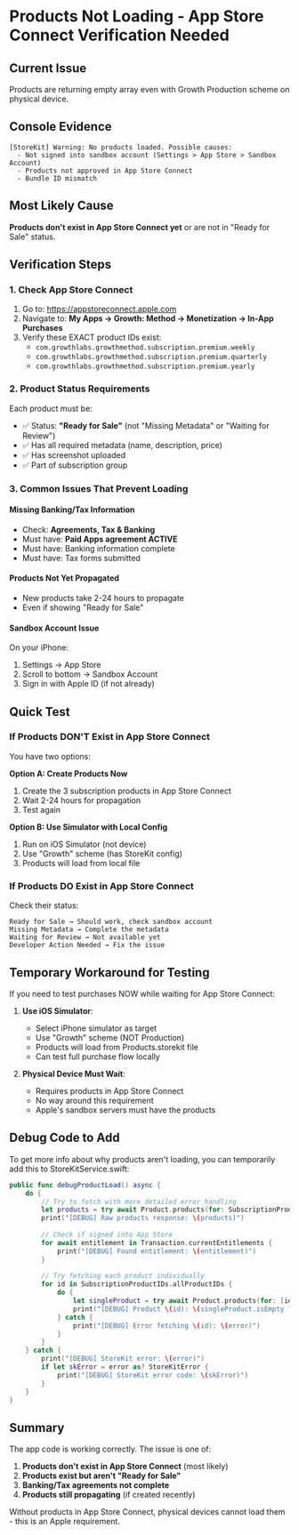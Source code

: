 # Products Not Loading - App Store Connect Verification Needed

## Current Issue
Products are returning empty array even with Growth Production scheme on physical device.

## Console Evidence
```
[StoreKit] Warning: No products loaded. Possible causes:
  - Not signed into sandbox account (Settings > App Store > Sandbox Account)
  - Products not approved in App Store Connect
  - Bundle ID mismatch
```

## Most Likely Cause
**Products don't exist in App Store Connect yet** or are not in "Ready for Sale" status.

## Verification Steps

### 1. Check App Store Connect
1. Go to: https://appstoreconnect.apple.com
2. Navigate to: **My Apps → Growth: Method → Monetization → In-App Purchases**
3. Verify these EXACT product IDs exist:
   - `com.growthlabs.growthmethod.subscription.premium.weekly`
   - `com.growthlabs.growthmethod.subscription.premium.quarterly`
   - `com.growthlabs.growthmethod.subscription.premium.yearly`

### 2. Product Status Requirements
Each product must be:
- ✅ Status: **"Ready for Sale"** (not "Missing Metadata" or "Waiting for Review")
- ✅ Has all required metadata (name, description, price)
- ✅ Has screenshot uploaded
- ✅ Part of subscription group

### 3. Common Issues That Prevent Loading

#### Missing Banking/Tax Information
- Check: **Agreements, Tax & Banking**
- Must have: **Paid Apps agreement ACTIVE**
- Must have: Banking information complete
- Must have: Tax forms submitted

#### Products Not Yet Propagated
- New products take 2-24 hours to propagate
- Even if showing "Ready for Sale"

#### Sandbox Account Issue
On your iPhone:
1. Settings → App Store
2. Scroll to bottom → Sandbox Account
3. Sign in with Apple ID (if not already)

## Quick Test

### If Products DON'T Exist in App Store Connect
You have two options:

**Option A: Create Products Now**
1. Create the 3 subscription products in App Store Connect
2. Wait 2-24 hours for propagation
3. Test again

**Option B: Use Simulator with Local Config**
1. Run on iOS Simulator (not device)
2. Use "Growth" scheme (has StoreKit config)
3. Products will load from local file

### If Products DO Exist in App Store Connect

Check their status:
```
Ready for Sale → Should work, check sandbox account
Missing Metadata → Complete the metadata
Waiting for Review → Not available yet
Developer Action Needed → Fix the issue
```

## Temporary Workaround for Testing

If you need to test purchases NOW while waiting for App Store Connect:

1. **Use iOS Simulator**:
   - Select iPhone simulator as target
   - Use "Growth" scheme (NOT Production)
   - Products will load from Products.storekit file
   - Can test full purchase flow locally

2. **Physical Device Must Wait**:
   - Requires products in App Store Connect
   - No way around this requirement
   - Apple's sandbox servers must have the products

## Debug Code to Add

To get more info about why products aren't loading, you can temporarily add this to StoreKitService.swift:

```swift
public func debugProductLoad() async {
    do {
        // Try to fetch with more detailed error handling
        let products = try await Product.products(for: SubscriptionProductIDs.allProductIDs)
        print("[DEBUG] Raw products response: \(products)")
        
        // Check if signed into App Store
        for await entitlement in Transaction.currentEntitlements {
            print("[DEBUG] Found entitlement: \(entitlement)")
        }
        
        // Try fetching each product individually
        for id in SubscriptionProductIDs.allProductIDs {
            do {
                let singleProduct = try await Product.products(for: [id])
                print("[DEBUG] Product \(id): \(singleProduct.isEmpty ? "NOT FOUND" : "FOUND")")
            } catch {
                print("[DEBUG] Error fetching \(id): \(error)")
            }
        }
    } catch {
        print("[DEBUG] StoreKit error: \(error)")
        if let skError = error as? StoreKitError {
            print("[DEBUG] StoreKit error code: \(skError)")
        }
    }
}
```

## Summary

The app code is working correctly. The issue is one of:

1. **Products don't exist in App Store Connect** (most likely)
2. **Products exist but aren't "Ready for Sale"**
3. **Banking/Tax agreements not complete**
4. **Products still propagating** (if created recently)

Without products in App Store Connect, physical devices cannot load them - this is an Apple requirement.